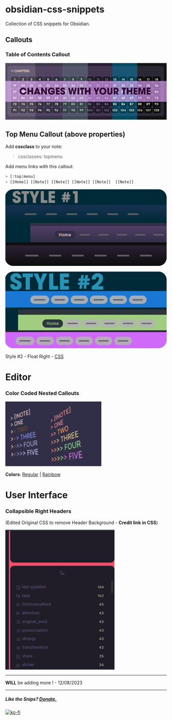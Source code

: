 # obsidian-css-snippets

Collection of CSS snippets for Obsidian. 


## Callouts

### Table of Contents Callout

<a href="https://github.com/dahliyah/obsidian-css-snippets/blob/main/Callouts/MenuorTOCCallout.css"><img src="https://github.com/dahliyah/obsidian-css-snippets/blob/main/Images/menu-toc-callout.png?raw=true"></a>

## Top Menu Callout (above properties)

Add **cssclass** to your note:
> cssclasses: topmenu

Add menu links with this callout:

```python
> [!top|menu] 
> [[Home]] [[Note]] [[Note]] [[Note]] [[Note]]  [[Note]]
```

<a href="https://github.com/dahliyah/obsidian-css-snippets/blob/main/Menus/Style%20%231/TopMenuS1.css"><img src="https://github.com/dahliyah/obsidian-css-snippets/blob/main/Menus/Style%20%231/style1.png?raw=true"></a>

<a href="https://github.com/dahliyah/obsidian-css-snippets/blob/main/Menus/Style%232/TopMenuS2.css"><img src="https://github.com/dahliyah/obsidian-css-snippets/blob/main/Menus/Style%232/style2.png?raw=true"></a>

Style #2 - Float Right - <a href="https://github.com/dahliyah/obsidian-css-snippets/blob/main/Menus/Style%232/TopMenuS2-floatright.css">CSS</a>

# Editor

### Color Coded Nested Callouts 


<img src="https://github.com/dahliyah/obsidian-css-snippets/blob/main/Callouts/Color-Coded-Nested-Callouts/nestedcalloutscolorr.png?raw=true" alt="Color Nested Callout in Editor" width="300" />

**Colors**: <a href="https://github.com/dahliyah/obsidian-css-snippets/blob/main/Callouts/Color-Coded-Nested-Callouts/color-coded-nested-callouts.css">Regular</a> | <a href="https://github.com/dahliyah/obsidian-css-snippets/blob/main/Callouts/Color-Coded-Nested-Callouts/color-coded-nested-callouts-rainbows.css">Rainbow</a>


# User Interface

### Collapsible Right Headers
(Edited Original CSS to remove Header Background - **Credit link in CSS**)

<a href="https://github.com/dahliyah/obsidian-css-snippets/blob/main/Edited%20CSS%20Snippets/Collapsible%20Right%20Headers/Collapsible%20Right%20Headers.css"><img src="https://github.com/dahliyah/obsidian-css-snippets/blob/main/Edited%20CSS%20Snippets/Collapsible%20Right%20Headers/crh.gif?raw=true"></a>



---


**WILL** be adding more ! - 12/08/2023


---

##### Like the Snips? <u>Donate.</u>

[![ko-fi](https://ko-fi.com/img/githubbutton_sm.svg)](https://ko-fi.com/N4N2O58WS)